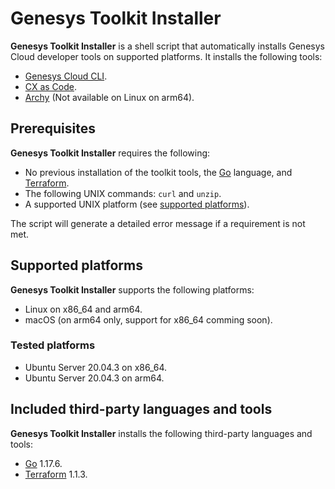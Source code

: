 Genesys Toolkit Installer
=========================
**Genesys Toolkit Installer** is a shell script that automatically installs Genesys Cloud developer tools on supported platforms. It installs the following tools:

- [Genesys Cloud CLI](https://developer.genesys.cloud/api/rest/command-line-interface/).
- [CX as Code](https://developer.genesys.cloud/api/rest/CX-as-Code/).
- [Archy](https://developer.genesys.cloud/devapps/archy/) (Not available on Linux on arm64).

## Prerequisites

**Genesys Toolkit Installer** requires the following:

- No previous installation of the toolkit tools, the [Go](https://go.dev/) language, and [Terraform](https://www.terraform.io/).
- The following UNIX commands: `curl` and `unzip`.
- A supported UNIX platform (see [supported platforms](#supported-platforms)).

The script will generate a detailed error message if a requirement is not met.

## Supported platforms

**Genesys Toolkit Installer** supports the following platforms:

- Linux on x86_64 and arm64.
- macOS (on arm64 only, support for x86_64 comming soon).

### Tested platforms

- Ubuntu Server 20.04.3 on x86_64.
- Ubuntu Server 20.04.3 on arm64.

## Included third-party languages and tools

**Genesys Toolkit Installer** installs the following third-party languages and tools:

- [Go](https://go.dev/) 1.17.6.
- [Terraform](https://www.terraform.io/) 1.1.3.
